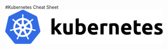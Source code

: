 #Kubernetes Cheat Sheet
![image](https://github.com/ozergoker/kubernetes-cheat-sheet/blob/main/kubernetes.png)
